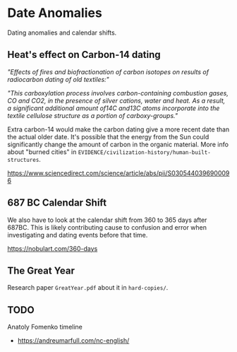 # Date Anomalies

Dating anomalies and calendar shifts.

## Heat's effect on Carbon-14 dating

*"Effects of fires and biofractionation of carbon isotopes on results of radiocarbon dating of old textiles:"*

*"This carboxylation process involves carbon-containing combustion gases, CO and CO2, in the presence of silver cations, water and heat. As a result, a significant additional amount of14C and13C atoms incorporate into the textile cellulose structure as a portion of carboxy-groups."*

Extra carbon-14 would make the carbon dating give a more recent date than the actual older date. It's possible that the energy from the Sun could significantly change the amount of carbon in the organic material. More info about "burned cities" in `EVIDENCE/civilization-history/human-built-structures`.

https://www.sciencedirect.com/science/article/abs/pii/S0305440396900096

## 687 BC Calendar Shift

We also have to look at the calendar shift from 360 to 365 days after 687BC. This is likely contributing cause to confusion and error when investigating and dating events before that time.

https://nobulart.com/360-days

## The Great Year

Research paper `GreatYear.pdf` about it in `hard-copies/`.

## TODO

Anatoly Fomenko timeline
- https://andreumarfull.com/nc-english/